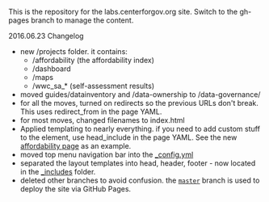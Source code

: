This is the repository for the labs.centerforgov.org site. Switch to the gh-pages branch to manage the content.

2016.06.23 Changelog
* new /projects folder. it contains:
  * /affordability (the affordability index)
  * /dashboard
  * /maps 
  * /wwc_sa_* (self-assessment results)
* moved guides/datainventory and /data-ownership to /data-governance/
* for all the moves, turned on redirects so the previous URLs don't break. This uses redirect_from in the page YAML.
* for most moves, changed filenames to index.html
* Applied templating to nearly everything. if you need to add custom stuff to the <head> element, use head_include in the page YAML. See the new [affordability page](https://github.com/govex/govex.github.io/blob/master/projects/affordability/index.html) as an example.
* moved top menu navigation bar into the [_config.yml](https://github.com/govex/govex.github.io/blob/master/_config.yml)
* separated the layout templates into head, header, footer - now located in the [_includes](https://github.com/govex/govex.github.io/tree/master/_includes) folder.
* deleted other branches to avoid confusion. the [`master`](https://github.com/govex/govex.github.io) branch is used to deploy the site via GitHub Pages.
